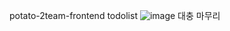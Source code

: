 potato-2team-frontend todolist
![image](https://user-images.githubusercontent.com/50102538/153716723-83a21ea0-5c25-4d7d-b307-5b654441300d.png)
대충 마무리
